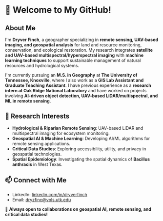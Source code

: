 # 👋 Welcome to My GitHub!

## About Me
I'm **Dryver Finch**, a geographer specializing in **remote sensing, UAV-based imaging, and geospatial analysis** for land and resource monitoring, conservation, and ecological restoration. My research integrates **satellite and UAV-based multispectral/hyperspectral imaging** with **machine learning techniques** to support sustainable management of natural resources and hydrological systems.

I'm currently pursuing an **M.S. in Geography** at **The University of Tennessee, Knoxville**, where I also work as a **GIS Lab Assistant and Graduate Teaching Assistant**. I have previous experience as a **research intern at Oak Ridge National Laboratory** and have worked on projects involving **AI-driven object detection, UAV-based LiDAR/multispectral, and ML in remote sensing**.

## 🔬 Research Interests
- **Hydrological & Riparian Remote Sensing**: UAV-based LiDAR and multispectral imaging for ecosystem monitoring.
- **Geospatial AI & Machine Learning**: Developing AI/ML algorithms for remote sensing applications.
- **Critical Data Studies**: Exploring accessibility, utility, and privacy in geospatial technologies.
- **Spatial Epidemiology**: Investigating the spatial dynamics of **Bacillus anthracis** in West Texas.

## 📫 Connect with Me
- LinkedIn: [linkedin.com/in/dryverfinch](https://www.linkedin.com/in/dryverfinch)
- Email: dryzfinc@vols.utk.edu  

🚀 **Always open to collaborations on geospatial AI, remote sensing, and critical data studies!**
